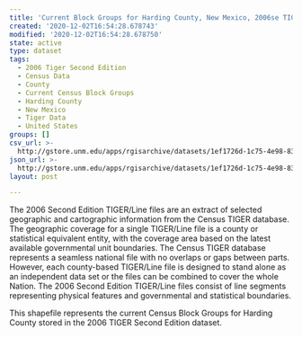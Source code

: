 ```yaml
---
title: 'Current Block Groups for Harding County, New Mexico, 2006se TIGER'
created: '2020-12-02T16:54:28.678743'
modified: '2020-12-02T16:54:28.678750'
state: active
type: dataset
tags:
  - 2006 Tiger Second Edition
  - Census Data
  - County
  - Current Census Block Groups
  - Harding County
  - New Mexico
  - Tiger Data
  - United States
groups: []
csv_url: >-
  http://gstore.unm.edu/apps/rgisarchive/datasets/1ef1726d-1c75-4e98-834d-58d45db3eff9/tgr2006se_hard_grpcu.derived.csv
json_url: >-
  http://gstore.unm.edu/apps/rgisarchive/datasets/1ef1726d-1c75-4e98-834d-58d45db3eff9/tgr2006se_hard_grpcu.derived.json
layout: post

---
```

The 2006 Second Edition TIGER/Line files are an extract of selected geographic and cartographic information from the Census TIGER database.  The geographic coverage for a single TIGER/Line file is a county or statistical equivalent entity, with the coverage area based on the latest available governmental unit boundaries. The Census TIGER database represents a seamless national file with no overlaps or gaps between parts.  However, each county-based TIGER/Line file is designed to stand alone as an independent data set or the files can be combined to cover the whole Nation.  The 2006 Second Edition  TIGER/Line files consist of line segments representing physical features and governmental and statistical boundaries.  

This shapefile represents the current Census Block Groups for Harding County stored in the 2006 TIGER Second Edition dataset.
